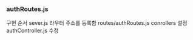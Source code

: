 ### authRoutes.js





구현 순서
sever.js 라우터 주소를 등록함
routes/authRoutes.js 
conrollers 설정
authController.js 수정